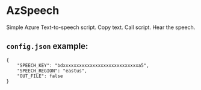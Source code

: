 # AzSpeech

Simple Azure Text-to-speech script. Copy text. Call script. Hear the speech.

## `config.json` example:

    {
        "SPEECH_KEY": "bdxxxxxxxxxxxxxxxxxxxxxxxxxxxxa5",
        "SPEECH_REGION": "eastus",
        "OUT_FILE": false
    }
